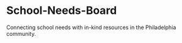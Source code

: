 # School-Needs-Board

Connecting school needs with in-kind resources in the Philadelphia community. 
